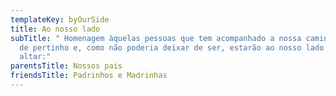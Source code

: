 ```yaml
---
templateKey: byOurSide
title: Ao nosso lado
subTitle: " Homenagem àquelas pessoas que tem acompanhado a nossa caminhada bem
  de pertinho e, como não poderia deixar de ser, estarão ao nosso lado no
  altar:"
parentsTitle: Nossos pais
friendsTitle: Padrinhos e Madrinhas
---
```

